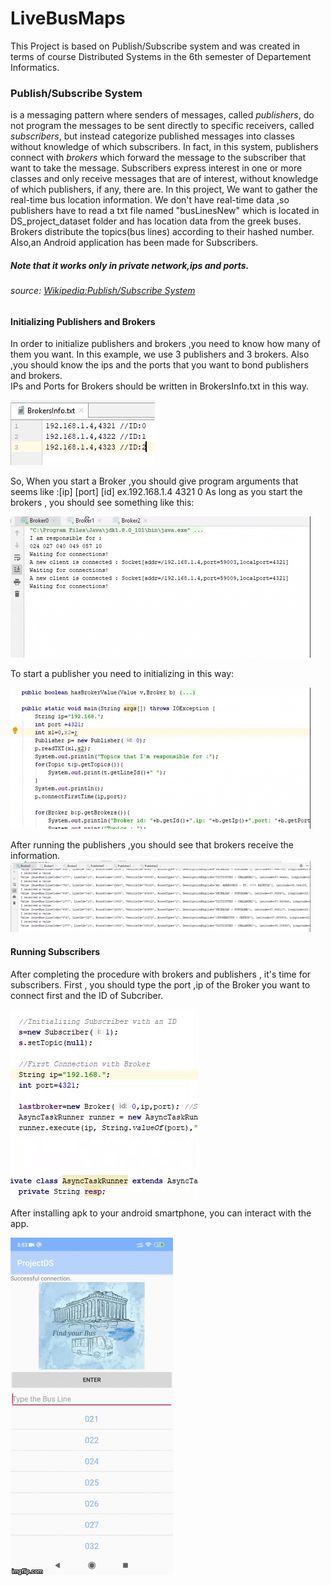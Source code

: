 # LiveBusMaps
This Project is based on Publish/Subscribe system and was created in terms of course Distributed Systems in the 6th semester of Departement Informatics. 


### Publish/Subscribe System
is a messaging pattern where senders of messages, called _publishers_, do not program the messages to be sent directly to specific receivers, called _subscribers_, but instead categorize published messages into classes without knowledge of which subscribers. In fact, in this system, publishers connect with _brokers_ which forward the message to the subscriber that want to take the message. Subscribers express interest in one or more classes and only receive messages that are of interest, without knowledge of which publishers, if any, there are.
In this project, We want to gather the real-time bus location information. We don't have real-time data ,so publishers have to read a txt file named "busLinesNew" which is located in DS_project_dataset folder and has location data from the greek buses.
Brokers distribute the topics(bus lines) according to their hashed number.
Also,an Android application has been made for Subscribers.


##### Note that it works only in private network,ips and ports.
###### source:  [Wikipedia:Publish/Subscribe System](https://en.wikipedia.org/wiki/Publish%E2%80%93subscribe_pattern)


#### Initializing Publishers and Brokers
In order to initialize publishers and brokers ,you need to know how many of them you want. In this example, we use 3 publishers and 3 brokers. Also ,you should know the ips and the ports that you want to bond publishers and brokers.  
IPs and Ports for Brokers should be written in BrokersInfo.txt in this way.

![gif](images/info.JPG)

So, When you start a Broker ,you should give program arguments that seems like :[ip] [port] [id] ex.192.168.1.4 4321 0
As long as you start the brokers , you should see something like this:

![gif](images/giphy1.gif)


To start a publisher you need to initializing in this way:

![gif](images/giphy2.gif)

After running the publishers ,you should see that brokers receive the information.
![gif](images/giphy3.gif)
#### Running Subscribers
After completing the procedure with brokers and publishers , it's time for subscribers.
First , you should type the port ,ip of the Broker you want to connect first and the ID of Subcriber.

![gif](images/giphy4.gif)

After installing apk to your android smartphone, you can interact with the app.

![gif](images/giphy5.gif)
